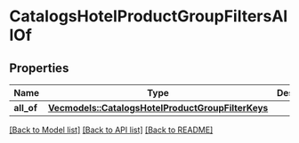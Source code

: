 # CatalogsHotelProductGroupFiltersAllOf

## Properties
Name | Type | Description | Notes
------------ | ------------- | ------------- | -------------
**all_of** | [**Vec<models::CatalogsHotelProductGroupFilterKeys>**](CatalogsHotelProductGroupFilterKeys.md) |  | 

[[Back to Model list]](../README.md#documentation-for-models) [[Back to API list]](../README.md#documentation-for-api-endpoints) [[Back to README]](../README.md)


